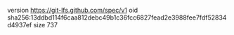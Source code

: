version https://git-lfs.github.com/spec/v1
oid sha256:13ddbd114f6caa812debc49b1c36fcc6827fead2e3988fee7fdf52834d4937ef
size 737
